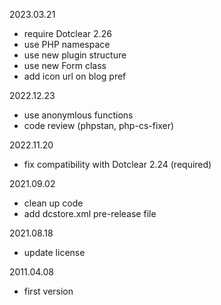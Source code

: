 2023.03.21
- require Dotclear 2.26
- use PHP namespace
- use new plugin structure
- use new Form class
- add icon url on blog pref

2022.12.23
- use anonymlous functions
- code review (phpstan, php-cs-fixer)

2022.11.20
- fix compatibility with Dotclear 2.24 (required)

2021.09.02
- clean up code
- add dcstore.xml pre-release file

2021.08.18
- update license

2011.04.08
- first version